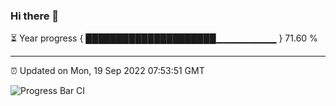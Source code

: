 ### Hi there 👋

⏳ Year progress { █████████████████████▁▁▁▁▁▁▁▁▁ } 71.60 %

---

⏰ Updated on Mon, 19 Sep 2022 07:53:51 GMT

![Progress Bar CI](https://github.com/liununu/liununu/workflows/Progress%20Bar%20CI/badge.svg)
